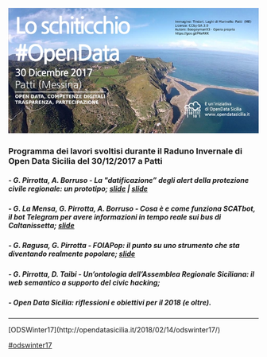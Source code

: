![ODSWinter17_Cover](./immagini/patti_ods_winter_2017.jpg)

### Programma dei lavori svoltisi durante il Raduno Invernale di Open Data Sicilia del 30/12/2017 a Patti

##### - G. Pirrotta, A. Borruso - La "datificazione” degli alert della protezione civile regionale: un prototipo; <a href="./presentazioni/La_datificazione_degli_alert_della_protezione_civile_regionale.pdf" target="_blank"><b>slide</b></a> | <a href="./presentazioni/allerta-previsione-protezione-civile.pdf" target="_blank"><b>slide</b></a>

##### - G. La Mensa, G. Pirrotta, A. Borruso - Cosa è e come funziona SCATbot, il bot Telegram per avere informazioni in tempo reale sui bus di Caltanissetta; <a href="./presentazioni/scat.pdf" target="_blank"><b>slide</b></a>

##### - G. Ragusa, G. Pirrotta - FOIAPop: il punto su uno strumento che sta diventando realmente popolare; <a href="./presentazioni/Foiapop_odswinter17.pdf" target="_blank"><b>slide</b></a>

##### - G. Pirrotta, D. Taibi - Un’ontologia dell’Assemblea Regionale Siciliana: il web semantico a supporto del civic hacking;

##### - Open Data Sicilia: riflessioni e obiettivi per il 2018 (e oltre).

<hr>
[ODSWinter17](http://opendatasicilia.it/2018/02/14/odswinter17/)

[#odswinter17](https://twitter.com/hashtag/odswinter17)

